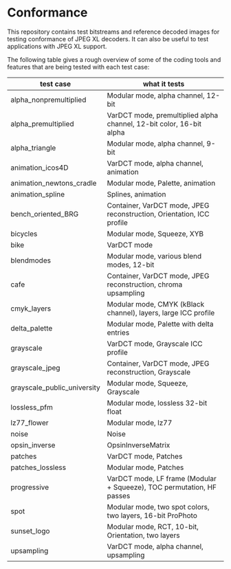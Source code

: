 # Conformance
This repository contains test bitstreams and reference decoded images for testing conformance of JPEG XL decoders.
It can also be useful to test applications with JPEG XL support.

The following table gives a rough overview of some of the coding tools and features that are being tested with each test case:

| test case  	| what it tests	|
|---	|---	|
| alpha_nonpremultiplied | Modular mode, alpha channel, 12-bit |
| alpha_premultiplied | VarDCT mode, premultiplied alpha channel, 12-bit color, 16-bit alpha |
| alpha_triangle  |  Modular mode, alpha channel, 9-bit |
| animation_icos4D  |  VarDCT mode, alpha channel, animation |
| animation_newtons_cradle | Modular mode, Palette, animation |
| animation_spline | Splines, animation |
| bench_oriented_BRG | Container, VarDCT mode, JPEG reconstruction, Orientation, ICC profile |
| bicycles | Modular mode, Squeeze, XYB |
| bike | VarDCT mode |
| blendmodes | Modular mode, various blend modes, 12-bit |
| cafe | Container, VarDCT mode, JPEG reconstruction, chroma upsampling |
| cmyk_layers | Modular mode, CMYK (kBlack channel), layers, large ICC profile |
| delta_palette | Modular mode, Palette with delta entries |
| grayscale | VarDCT mode, Grayscale ICC profile |
| grayscale_jpeg | Container, VarDCT mode, JPEG reconstruction, Grayscale |
| grayscale_public_university | Modular mode, Squeeze, Grayscale |
| lossless_pfm | Modular mode, lossless 32-bit float |
| lz77_flower | Modular mode, lz77 |
| noise | Noise |
| opsin_inverse | OpsinInverseMatrix |
| patches | VarDCT mode, Patches |
| patches_lossless | Modular mode, Patches |
| progressive | VarDCT mode, LF frame (Modular + Squeeze), TOC permutation, HF passes |
| spot | Modular mode, two spot colors, two layers, 16-bit ProPhoto |
| sunset_logo | Modular mode, RCT, 10-bit, Orientation, two layers |
| upsampling | VarDCT mode, alpha channel, upsampling |